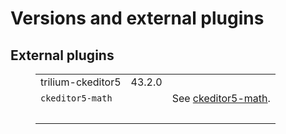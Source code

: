 # Versions and external plugins
## External plugins

<figure class="table" style="width:100%;"><table class="ck-table-resized"><colgroup><col> <col> <col></colgroup><tbody><tr><td>trilium-ckeditor5</td><td>43.2.0</td><td>&nbsp;</td></tr><tr><td><code>ckeditor5-math</code></td><td>&nbsp;</td><td>See&nbsp;<a class="reference-link" href="../ckeditor5-math.md">ckeditor5-math</a>.</td></tr><tr><td>&nbsp;</td><td>&nbsp;</td><td>&nbsp;</td></tr></tbody></table></figure>